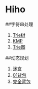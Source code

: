 # Hiho

##字符串处理
1. [Trie树](http://hihocoder.com/contest/hiho2)
2. [KMP](http://hihocoder.com/contest/hiho3/problem/1)
3. [Trie图](https://www.zybuluo.com/lunar/note/300607)

##动态规划
1. [迷宫](https://www.zybuluo.com/lunar/note/301812)
2. [01背包](https://www.zybuluo.com/lunar/note/302701 )
3. [完全背包](https://www.zybuluo.com/lunar/note/303320)
